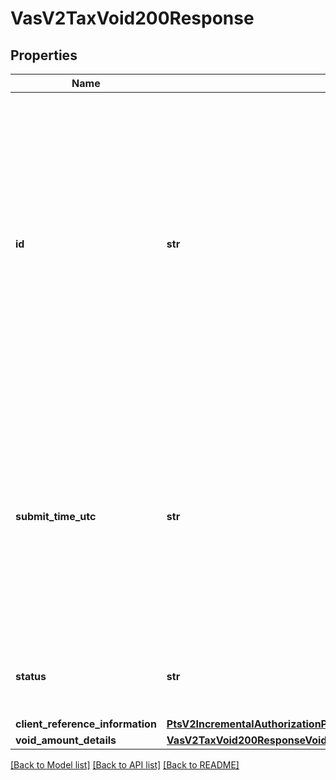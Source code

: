 # VasV2TaxVoid200Response

## Properties
Name | Type | Description | Notes
------------ | ------------- | ------------- | -------------
**id** | **str** | An unique identification number generated by Cybersource to identify the submitted request. Returned by all services. It is also appended to the endpoint of the resource. On incremental authorizations, this value with be the same as the identification number returned in the original authorization response.  | [optional] 
**submit_time_utc** | **str** | Time of request in UTC. Format: &#x60;YYYY-MM-DDThh:mm:ssZ&#x60; **Example** &#x60;2016-08-11T22:47:57Z&#x60; equals August 11, 2016, at 22:47:57 (10:47:57 p.m.). The &#x60;T&#x60; separates the date and the time. The &#x60;Z&#x60; indicates UTC.  Returned by Cybersource for all services.  | [optional] 
**status** | **str** | The status of the submitted transaction.  Possible values:  - VOIDED  | [optional] 
**client_reference_information** | [**PtsV2IncrementalAuthorizationPatch201ResponseClientReferenceInformation**](PtsV2IncrementalAuthorizationPatch201ResponseClientReferenceInformation.md) |  | [optional] 
**void_amount_details** | [**VasV2TaxVoid200ResponseVoidAmountDetails**](VasV2TaxVoid200ResponseVoidAmountDetails.md) |  | [optional] 

[[Back to Model list]](../README.md#documentation-for-models) [[Back to API list]](../README.md#documentation-for-api-endpoints) [[Back to README]](../README.md)


